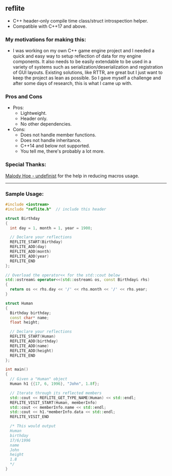 ## reflite
- C++ header-only compile time class/struct introspection helper.
- Compatible with C++17 and above.

### My motivations for making this:
- I was working on my own C++ game engine project and I needed a quick and easy way to setup reflection of data for my engine components. It also needs to be easily extendable to be used in a variety of systems such as serialization/deserialization and registration of GUI layouts. Existing solutions, like RTTR, are great but I just want to keep the project as lean as possible. So I gave myself a challenge and after some days of research, this is what I came up with.

### Pros and Cons
- Pros:
  - Lightweight.
  - Header only.
  - No other dependencies.
- Cons:
  - Does not handle member functions.
  - Does not handle inheritance.
  - C++14 and below not supported.
  - You tell me, there's probably a lot more.

### Special Thanks:
[Malody Hoe - undefinist](https://github.com/undefinist) for the help in reducing macros usage.

---

### Sample Usage:
```C++
#include <iostream>
#include "reflite.h"  // include this header

struct Birthday
{
  int day = 1, month = 1, year = 1900;

  // Declare your reflections
  REFLITE_START(Birthday)
  REFLITE_ADD(day)
  REFLITE_ADD(month)
  REFLITE_ADD(year)
  REFLITE_END
};

// Overload the operator<< for the std::cout below
std::ostream& operator<<(std::ostream& os, const Birthday& rhs)
{
  return os << rhs.day << '/' << rhs.month << '/' << rhs.year;
}

struct Human
{
  Birthday birthday;
  const char* name;
  float height;

  // Declare your reflections
  REFLITE_START(Human)
  REFLITE_ADD(birthday)
  REFLITE_ADD(name)
  REFLITE_ADD(height)
  REFLITE_END
};

int main()
{
  // Given a "Human" object
  Human h1 {{17, 6, 1996}, "John", 1.8f};

  // Iterate through its reflected members
  std::cout << REFLITE_GET_TYPE_NAME(Human) << std::endl;
  REFLITE_VISIT_START(Human, memberInfo)
  std::cout << memberInfo.name << std::endl;
  std::cout << h1.*memberInfo.data << std::endl;
  REFLITE_VISIT_END

  /* This would output
  Human
  birthday
  17/6/1996
  name
  John
  height
  1.8
  */
}
```
